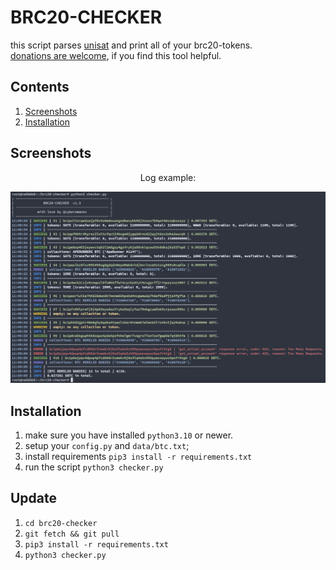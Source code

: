 # BRC20-CHECKER

this script parses [unisat](https://unisat.io/market) and print all of your brc20-tokens.<br>
[donations are welcome](https://cyberomanov.tech/WTF_donate), if you find this tool helpful.

## Contents
1. [Screenshots](https://github.com/cyberomanov/brc20-checker#screenshots)
2. [Installation](https://github.com/cyberomanov/brc20-checker#installation)

## Screenshots
<p align="center">Log example:</p>
<p align="center">
<img width="800" alt="image" src="./assets/log.png">
</p>

## Installation
1. make sure you have installed `python3.10` or newer.
2. setup your `config.py` and `data/btc.txt`;
3. install requirements `pip3 install -r requirements.txt`
4. run the script `python3 checker.py`

## Update
1. `cd brc20-checker`
2. `git fetch && git pull`
3. `pip3 install -r requirements.txt`
4. `python3 checker.py`